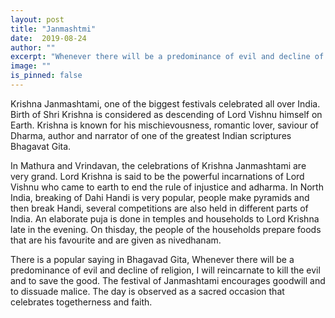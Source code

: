 ```yaml
---
layout: post
title: "Janmashtmi"
date:  2019-08-24
author: ""
excerpt: "Whenever there will be a predominance of evil and decline of religion, I will reincarnate to kill the evil and to save the good."
image: ""
is_pinned: false
---
```


Krishna Janmashtami, one of the biggest festivals celebrated all over
India. Birth of Shri Krishna is considered as descending of Lord 
Vishnu himself on Earth. Krishna is known for his mischievousness, 
romantic lover, saviour of Dharma, author and narrator of one of the 
greatest Indian scriptures Bhagavat Gita.

In Mathura and Vrindavan, the celebrations of Krishna Janmashtami are
very grand. Lord Krishna is said to be the powerful incarnations of 
Lord Vishnu who came to earth to end the rule of injustice and 
adharma. In North India, breaking of Dahi Handi is very popular, 
people make pyramids and then break Handi, several competitions are 
also held in different parts of India. An elaborate puja is done in 
temples and households to Lord Krishna late in the evening. On thisday,
the people of the households prepare foods that are his favourite and 
are given as nivedhanam.

There is a popular saying in Bhagavad Gita, Whenever there will be a 
predominance of evil and decline of religion, I will reincarnate to 
kill the evil and to save the good. The festival of Janmashtami 
encourages goodwill and to dissuade malice. The day is observed as a 
sacred occasion that celebrates togetherness and faith.
